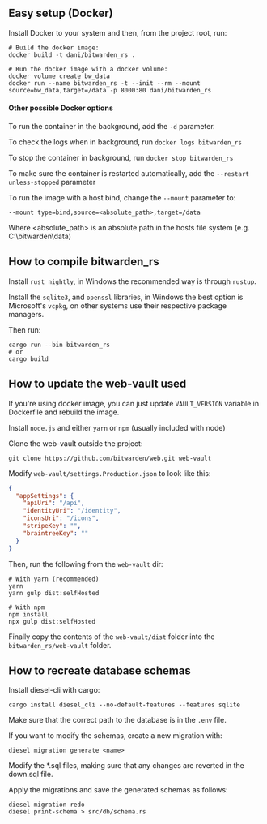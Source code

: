 ## Easy setup (Docker)
Install Docker to your system and then, from the project root, run:
```
# Build the docker image:
docker build -t dani/bitwarden_rs .

# Run the docker image with a docker volume:
docker volume create bw_data
docker run --name bitwarden_rs -t --init --rm --mount source=bw_data,target=/data -p 8000:80 dani/bitwarden_rs
```

#### Other possible Docker options

To run the container in the background, add the `-d` parameter.

To check the logs when in background, run `docker logs bitwarden_rs`

To stop the container in background, run `docker stop bitwarden_rs`

To make sure the container is restarted automatically, add the `--restart unless-stopped` parameter

To run the image with a host bind, change the `--mount` parameter to:
```
--mount type=bind,source=<absolute_path>,target=/data
```
Where <absolute_path> is an absolute path in the hosts file system (e.g. C:\bitwarden\data)


## How to compile bitwarden_rs
Install `rust nightly`, in Windows the recommended way is through `rustup`.

Install the `sqlite3`, and `openssl` libraries, in Windows the best option is Microsoft's `vcpkg`,
on other systems use their respective package managers.

Then run:
```
cargo run --bin bitwarden_rs
# or
cargo build
```

## How to update the web-vault used
If you're using docker image, you can just update `VAULT_VERSION` variable in Dockerfile and rebuild the image.

Install `node.js` and either `yarn` or `npm` (usually included with node)

Clone the web-vault outside the project:
```
git clone https://github.com/bitwarden/web.git web-vault
```

Modify `web-vault/settings.Production.json` to look like this:
```json
{
  "appSettings": {
    "apiUri": "/api",
    "identityUri": "/identity",
    "iconsUri": "/icons",
    "stripeKey": "",
    "braintreeKey": ""
  }
}
```

Then, run the following from the `web-vault` dir:
```
# With yarn (recommended)
yarn
yarn gulp dist:selfHosted

# With npm
npm install
npx gulp dist:selfHosted
```

Finally copy the contents of the `web-vault/dist` folder into the `bitwarden_rs/web-vault` folder.

## How to recreate database schemas
Install diesel-cli with cargo:
```
cargo install diesel_cli --no-default-features --features sqlite
```

Make sure that the correct path to the database is in the `.env` file.

If you want to modify the schemas, create a new migration with:
```
diesel migration generate <name>
```

Modify the *.sql files, making sure that any changes are reverted in the down.sql file.

Apply the migrations and save the generated schemas as follows:
```
diesel migration redo
diesel print-schema > src/db/schema.rs
```

